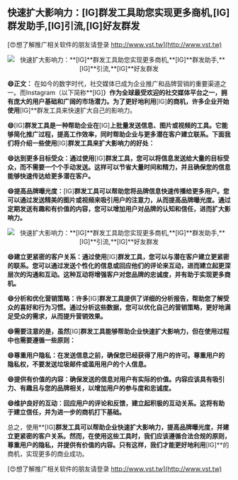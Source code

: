 ## **快速扩大影响力：**[IG]**群发工具助您实现更多商机,**[IG]**群发助手,**[IG]**引流,**[IG]**好友群发**

[😍想了解推广相关软件的朋友请登录 http://www.vst.tw](http://www.vst.tw)

 <center><img src="https://vst.tw/MP4/tuiguang/png/0.png" alt="快速扩大影响力：**[IG]**群发工具助您实现更多商机,**[IG]**群发助手,**[IG]**引流,**[IG]**好友群发"></center>

**😄正文：**
在如今的数字时代，社交媒体已成为企业推广和品牌营销的重要渠道之一。而Instagram（以下简称**[IG]**）作为全球最受欢迎的社交媒体平台之一，拥有庞大的用户基础和广阔的市场潜力。为了更好地利用**[IG]**的商机，许多企业开始使用**[IG]**群发工具来快速扩大自己的影响力。

**😄**[IG]**群发工具是一种帮助企业在**[IG]**上批量发送信息、图片或视频的工具。它能够简化推广过程，提高工作效率，同时帮助企业与更多潜在客户建立联系。下面我们将介绍一些使用**[IG]**群发工具来扩大影响力的好处：**

**😄达到更多目标受众：通过使用**[IG]**群发工具，您可以将信息发送给大量的目标受众，而不需要一个个手动发送。这样可以节省大量时间和精力，并且确保您的信息能够快速传达给更多潜在客户。**

**😄提高品牌曝光度：**[IG]**群发工具可以帮助您将品牌信息快速传播给更多用户。您可以通过发送精美的图片或视频来吸引用户的注意力，从而提高品牌曝光度。通过定期发送有趣和有价值的内容，您可以增加用户对品牌的认知和信任，进而扩大影响力。**

 <center><img src="https://vst.tw/MP4/tuiguang/png/2.png" alt="快速扩大影响力：**[IG]**群发工具助您实现更多商机,**[IG]**群发助手,**[IG]**引流,**[IG]**好友群发"></center>

**😄建立更紧密的客户关系：通过使用**[IG]**群发工具，您可以与潜在客户建立更紧密的联系。您可以通过发送个性化的信息或回应他们的评论来互动，进而建立起更深层次的沟通和互动。这种互动将增强客户对您品牌的忠诚度，并有助于实现更多商机。**

**😄分析和优化营销策略：许多**[IG]**群发工具提供了详细的分析报告，帮助您了解受众的喜好和行为习惯。通过分析这些数据，您可以优化自己的营销策略，更好地满足受众的需求，从而提升营销效果。**

**😄需要注意的是，虽然**[IG]**群发工具能够帮助企业快速扩大影响力，但在使用过程中也需要遵循一些原则：**

**😄尊重用户隐私：在发送信息之前，确保您已经获得了用户的许可。尊重用户的隐私权，不要发送垃圾邮件或滥用用户的个人信息。**

**😄提供有价值的内容：确保发送的信息对用户有实际的价值。内容应该具有吸引力、有趣且与您的品牌相关，以增加用户的参与度和忠诚度。**

**😄维护良好的互动：回应用户的评论和反馈，建立起积极的互动关系。这将有助于建立信任，并为进一步的商机打下基础。**

总之，使用**[IG]**群发工具可以帮助企业快速扩大影响力，提高品牌曝光度，并建立更紧密的客户关系。然而，在使用这些工具时，我们应该遵循合法合规的原则，尊重用户的隐私，并提供有价值的内容。只有这样，我们才能更好地利用**[IG]**的商机，实现更多的商业成功。

[😍想了解推广相关软件的朋友请登录 http://www.vst.tw](http://www.vst.tw)



